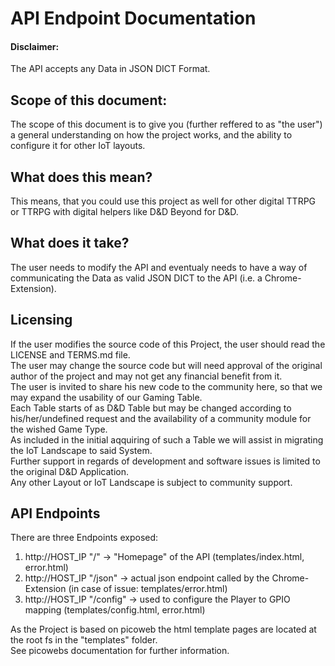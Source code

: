 # API Endpoint Documentation
#### **Disclaimer:**  
The API accepts any Data in JSON DICT Format.  

## **Scope of this document:**  
The  scope of this document is to give you (further reffered to as "the user") a general understanding on how the project works, and the ability to configure it for other IoT layouts.  

## **What does this mean?**  
This means, that you could use this project as well for other digital TTRPG or TTRPG with digital helpers like D&D Beyond for D&D.  

## **What does it take?**  
The user needs to modify the API and eventualy needs to have a way of communicating the Data as valid JSON DICT to the API (i.e. a Chrome-Extension).  

## **Licensing**  
If the user modifies the source code of this Project, the user should read the LICENSE and TERMS.md file.  
The user may change the source code but will need approval of the original author of the project and may not get any financial benefit from it.  
The user is invited to share his new code to the community here, so that we may expand the usability of our Gaming Table.  
Each Table starts of as D&D Table but may be changed according to his/her/undefined request and the availability of a community module for the wished Game Type.  
As included in the initial aqquiring of such a Table we will assist in migrating the IoT Landscape to said System.  
Further support in regards of development and software issues is limited to the original D&D Application.  
Any other Layout or IoT Landscape is subject to community support.  

## API Endpoints
There are three Endpoints exposed:  
  1) http://HOST_IP "/" -> "Homepage" of the API (templates/index.html, error.html)  
  2) http://HOST_IP "/json" -> actual json endpoint called by the Chrome-Extension  (in case of issue: templates/error.html)  
  3) http://HOST_IP "/config" -> used to configure the Player to GPIO mapping  (templates/config.html, error.html)  

As the Project is based on picoweb the html template pages are located at the root fs in the "templates" folder.  
See picowebs documentation for further information.  
